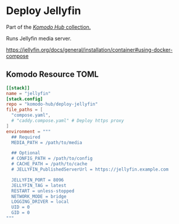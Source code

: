 # Deploy Jellyfin

Part of the [*Komodo Hub* collection.](https://github.com/komodo-hub/komodo-hub)

Runs Jellyfin media server.

https://jellyfin.org/docs/general/installation/container#using-docker-compose

## Komodo Resource TOML

```toml
[[stack]]
name = "jellyfin"
[stack.config]
repo = "komodo-hub/deploy-jellyfin"
file_paths = [
  "compose.yaml",
  # "caddy.compose.yaml" # Deploy https proxy
]
environment = """
  ## Required
  MEDIA_PATH = /path/to/media

  ## Optional
  # CONFIG_PATH = /path/to/config
  # CACHE_PATH = /path/to/cache
  # JELLYFIN_PublishedServerUrl = https://jellyfin.example.com

  JELLYFIN_PORT = 8096
  JELLYFIN_TAG = latest
  RESTART = unless-stopped
  NETWORK_MODE = bridge
  LOGGING_DRIVER = local
  UID = 0
  GID = 0
"""
```